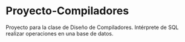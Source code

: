 # Proyecto-Compiladores
Proyecto para la clase de Diseño de Compiladores.
Intérprete de SQL realizar operaciones en una base de datos.
